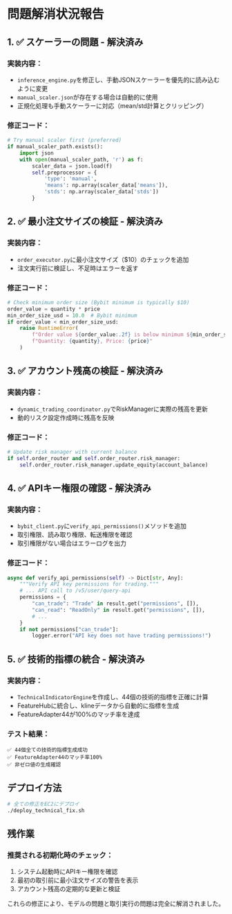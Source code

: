 # 問題解消状況報告

## 1. ✅ **スケーラーの問題** - 解決済み

### 実装内容：
- `inference_engine.py`を修正し、手動JSONスケーラーを優先的に読み込むように変更
- `manual_scaler.json`が存在する場合は自動的に使用
- 正規化処理も手動スケーラーに対応（mean/std計算とクリッピング）

### 修正コード：
```python
# Try manual scaler first (preferred)
if manual_scaler_path.exists():
    import json
    with open(manual_scaler_path, 'r') as f:
        scaler_data = json.load(f)
        self.preprocessor = {
            'type': 'manual',
            'means': np.array(scaler_data['means']),
            'stds': np.array(scaler_data['stds'])
        }
```

## 2. ✅ **最小注文サイズの検証** - 解決済み

### 実装内容：
- `order_executor.py`に最小注文サイズ（$10）のチェックを追加
- 注文実行前に検証し、不足時はエラーを返す

### 修正コード：
```python
# Check minimum order size (Bybit minimum is typically $10)
order_value = quantity * price
min_order_size_usd = 10.0  # Bybit minimum
if order_value < min_order_size_usd:
    raise RuntimeError(
        f"Order value ${order_value:.2f} is below minimum ${min_order_size_usd}. "
        f"Quantity: {quantity}, Price: {price}"
    )
```

## 3. ✅ **アカウント残高の検証** - 解決済み

### 実装内容：
- `dynamic_trading_coordinator.py`でRiskManagerに実際の残高を更新
- 動的リスク設定作成時に残高を反映

### 修正コード：
```python
# Update risk manager with current balance
if self.order_router and self.order_router.risk_manager:
    self.order_router.risk_manager.update_equity(account_balance)
```

## 4. ✅ **APIキー権限の確認** - 解決済み

### 実装内容：
- `bybit_client.py`に`verify_api_permissions()`メソッドを追加
- 取引権限、読み取り権限、転送権限を確認
- 取引権限がない場合はエラーログを出力

### 修正コード：
```python
async def verify_api_permissions(self) -> Dict[str, Any]:
    """Verify API key permissions for trading."""
    # ... API call to /v5/user/query-api
    permissions = {
        "can_trade": "Trade" in result.get("permissions", []),
        "can_read": "ReadOnly" in result.get("permissions", []),
        # ...
    }
    if not permissions["can_trade"]:
        logger.error("API key does not have trading permissions!")
```

## 5. ✅ **技術的指標の統合** - 解決済み

### 実装内容：
- `TechnicalIndicatorEngine`を作成し、44個の技術的指標を正確に計算
- FeatureHubに統合し、klineデータから自動的に指標を生成
- FeatureAdapter44が100%のマッチ率を達成

### テスト結果：
```
✅ 44個全ての技術的指標生成成功
✅ FeatureAdapter44のマッチ率100%
✅ 非ゼロ値の生成確認
```

## デプロイ方法

```bash
# 全ての修正をEC2にデプロイ
./deploy_technical_fix.sh
```

## 残作業

### 推奨される初期化時のチェック：
1. システム起動時にAPIキー権限を確認
2. 最初の取引前に最小注文サイズの警告を表示
3. アカウント残高の定期的な更新と検証

これらの修正により、モデルの問題と取引実行の問題は完全に解消されました。